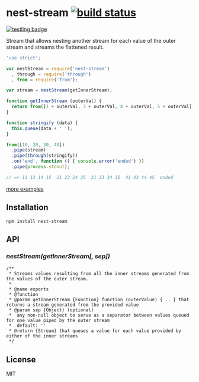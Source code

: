 # nest-stream [![build status](https://secure.travis-ci.org/thlorenz/nest-stream.png)](http://travis-ci.org/thlorenz/nest-stream)

[![testling badge](https://ci.testling.com/thlorenz/nest-stream.png)](https://ci.testling.com/thlorenz/nest-stream)

Stream that allows nesting another stream for each value of the outer stream and streams the flattened result.

```js
'use strict';

var nestStream = require('nest-stream')
  , through = require('through')
  , from = require('from');

var stream = nestStream(getInnerStream);

function getInnerStream (outerVal) {
  return from([1 + outerVal, 3 + outerVal, 4 + outerVal, 5 + outerVal])
}

function stringify (data) {
  this.queue(data + ' ');
}

from([10, 20, 30, 40])
  .pipe(stream)
  .pipe(through(stringify))
  .on('end', function () { console.error('ended') })
  .pipe(process.stdout);

// => 11 13 14 15  21 23 24 25  31 33 34 35  41 43 44 45  ended
```

[more examples](https://github.com/thlorenz/nest-stream/tree/master/examples)

## Installation

    npm install nest-stream

## API

### *nestStream(getInnerStream[, sep])*

```
/**
 * Streams values resulting from all the inner streams generated from the values of the outer stream.
 * 
 * @name exports
 * @function
 * @param getInnerStream {Function} function (outerValue) { .. } that returns a stream generated from the provided value
 * @param sep {Object} (optional) 
 *  any non-null object to serve as a separator between values queued for one value piped by the outer stream
 *  default: ''
 * @return {Stream} that queues a value for each value provided by either of the inner streams
 */
```

## License

MIT

